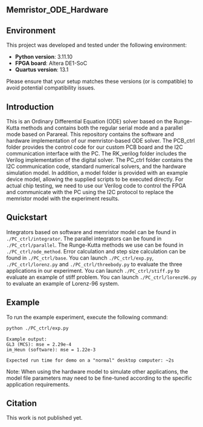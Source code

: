 
## Memristor_ODE_Hardware

## Environment

This project was developed and tested under the following environment:

- **Python version**: 3.11.10  
- **FPGA board**: Altera DE1-SoC  
- **Quartus version**: 13.1  

Please ensure that your setup matches these versions (or is compatible) to avoid potential compatibility issues.

## Introduction

This is an Ordinary Differential Equation (ODE) solver based on the Runge-Kutta methods and contains both the regular serial mode and a parallel mode based on Parareal. This repository contains the software and hardware implementation of our memristor-based ODE solver. The PCB_ctrl folder provides the control code for our custom PCB board and the I2C communication interface with the PC. The RK_verilog folder includes the Verilog implementation of the digital solver. The PC_ctrl folder contains the I2C communication code, standard numerical solvers, and the hardware simulation model. In addition, a model folder is provided with an example device model, allowing the supplied scripts to be executed directly. For actual chip testing, we need to use our Verilog code to control the FPGA and communicate with the PC using the I2C protocol to replace the memristor model with the experiment results. 

## Quickstart

Integrators based on software and memristor model can be found in ``./PC_ctrl/integrator``. The parallel integrators can be found in ``./PC_ctrl/parallel``. The Runge-Kutta methods we use can be found in ``./PC_ctrl/ode_method``. Error calculation and step size calculation can be found in ``./PC_ctrl/base``. You can launch ``./PC_ctrl/exp.py``, ``./PC_ctrl/lorenz.py`` and ``./PC_ctrl/threebody.py`` to evaluate the three applications in our experiment. You can launch ``./PC_ctrl/stiff.py`` to evaluate an example of stiff problem. You can launch ``./PC_ctrl/lorenz96.py`` to evaluate an example of Lorenz-96 system.

## Example

To run the example experiment, execute the following command:

```bash
python ./PC_ctrl/exp.py
```

```text
Example output:
GL3 (MCS): mse = 2.29e-4
im_Heun (software): mse = 1.22e-3

Expected run time for demo on a "normal" desktop computer: ~2s
```

Note: When using the hardware model to simulate other applications, the model file parameters may need to be fine-tuned according to the specific application requirements.

## Citation

This work is not published yet.

